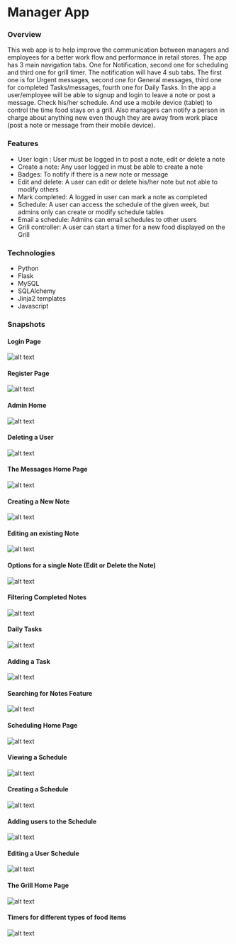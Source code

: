 # Manager App

### Overview
This web app is to help improve the communication between managers and employees for a better work flow and
performance in retail stores. The app has 3 main navigation tabs. One for Notification,
second one for scheduling and third one for grill timer. The notification will have 4 sub tabs. The
first one is for
Urgent messages, second one for General messages, third one for completed Tasks/messages, fourth one
for Daily Tasks.
In the app a user/employee will be able to signup and login to leave a note or post a message. Check
his/her schedule. And use a mobile device (tablet) to control the time food stays on a grill. Also managers can
notify a person in charge about anything new even though they are away from work place (post a note or message from
  their mobile device).

### Features
- User login : User must be logged in to post a note, edit or delete a note
- Create a note: Any user logged in must be able to create a note
- Badges: To notify if there is a new note or message
- Edit and delete: A user can edit or delete his/her note but not able to modify others
- Mark completed: A logged in user can mark a note as completed
- Schedule: A user can access the schedule of the given week, but admins only can create or modify
          schedule tables
- Email a schedule: Admins can email schedules to other users
- Grill controller: A user can start a timer for a new food displayed on the Grill


### Technologies
- Python
- Flask
- MySQL
- SQLAlchemy
- Jinja2 templates
- Javascript


### Snapshots

#### Login Page
![alt text](https://raw.githubusercontent.com/adonayab/python_proj1_manager_app/master/project_snapshots/1_login.png)

#### Register Page
![alt text](https://raw.githubusercontent.com/adonayab/python_proj1_manager_app/master/project_snapshots/2_register.png)

#### Admin Home
![alt text](https://raw.githubusercontent.com/adonayab/python_proj1_manager_app/master/project_snapshots/2_admin.png)

#### Deleting a User
![alt text](https://raw.githubusercontent.com/adonayab/python_proj1_manager_app/master/project_snapshots/2_deleteComfirm.png)

#### The Messages Home Page
![alt text](https://raw.githubusercontent.com/adonayab/python_proj1_manager_app/master/project_snapshots/3_msgHome.png)

#### Creating a New Note
![alt text](https://raw.githubusercontent.com/adonayab/python_proj1_manager_app/master/project_snapshots/4_newNote.png)

#### Editing an existing Note
![alt text](https://raw.githubusercontent.com/adonayab/python_proj1_manager_app/master/project_snapshots/4_editNote.png)

#### Options for a single Note (Edit or Delete the Note)
![alt text](https://raw.githubusercontent.com/adonayab/python_proj1_manager_app/master/project_snapshots/4_noteOptions.png)

#### Filtering Completed Notes
![alt text](https://raw.githubusercontent.com/adonayab/python_proj1_manager_app/master/project_snapshots/5_completed.png)

#### Daily Tasks
![alt text](https://raw.githubusercontent.com/adonayab/python_proj1_manager_app/master/project_snapshots/6_dailyTask.png)

#### Adding a Task
![alt text](https://raw.githubusercontent.com/adonayab/python_proj1_manager_app/master/project_snapshots/7_addTask.png)

#### Searching for Notes Feature
![alt text](https://raw.githubusercontent.com/adonayab/python_proj1_manager_app/master/project_snapshots/8_search.png)

#### Scheduling Home Page
![alt text](https://raw.githubusercontent.com/adonayab/python_proj1_manager_app/master/project_snapshots/9_scheduleHome.png)

#### Viewing a Schedule
![alt text](https://raw.githubusercontent.com/adonayab/python_proj1_manager_app/master/project_snapshots/10_viewSchedule.png)

#### Creating a Schedule
![alt text](https://raw.githubusercontent.com/adonayab/python_proj1_manager_app/master/project_snapshots/11_createSchedule.png)

#### Adding users to the Schedule
![alt text](https://raw.githubusercontent.com/adonayab/python_proj1_manager_app/master/project_snapshots/12_addSchedule.png)

#### Editing a User Schedule
![alt text](https://raw.githubusercontent.com/adonayab/python_proj1_manager_app/master/project_snapshots/13_editSchedule.png)

#### The Grill Home Page
![alt text](https://raw.githubusercontent.com/adonayab/python_proj1_manager_app/master/project_snapshots/14_grillHome.png)

#### Timers for different types of food items
![alt text](https://raw.githubusercontent.com/adonayab/python_proj1_manager_app/master/project_snapshots/15_grillCountDown.png)

